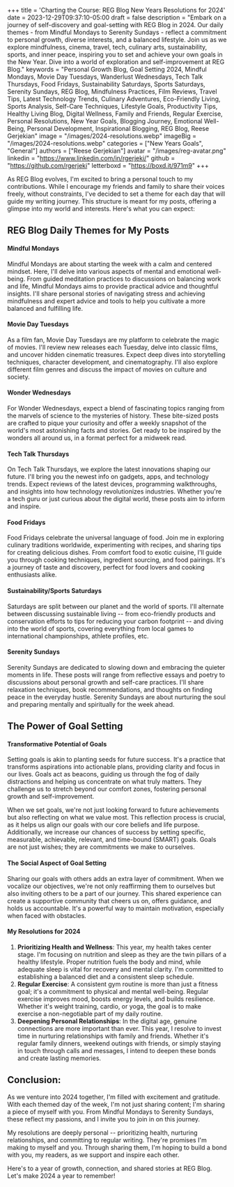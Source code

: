 +++
title = 'Charting the Course: REG Blog New Years Resolutions for 2024'
date = 2023-12-29T09:37:10-05:00
draft = false
description = "Embark on a journey of self-discovery and goal-setting with REG Blog in 2024. Our daily themes - from Mindful Mondays to Serenity Sundays - reflect a commitment to personal growth, diverse interests, and a balanced lifestyle. Join us as we explore mindfulness, cinema, travel, tech, culinary arts, sustainability, sports, and inner peace, inspiring you to set and achieve your own goals in the New Year. Dive into a world of exploration and self-improvement at REG Blog."
keywords = "Personal Growth Blog, Goal Setting 2024, Mindful Mondays, Movie Day Tuesdays, Wanderlust Wednesdays, Tech Talk Thursdays, Food Fridays, Sustainability Saturdays, Sports Saturdays, Serenity Sundays, REG Blog, Mindfulness Practices, Film Reviews, Travel Tips, Latest Technology Trends, Culinary Adventures, Eco-Friendly Living, Sports Analysis, Self-Care Techniques, Lifestyle Goals, Productivity Tips, Healthy Living Blog, Digital Wellness, Family and Friends, Regular Exercise, Personal Resolutions, New Year Goals, Blogging Journey, Emotional Well-Being, Personal Development, Inspirational Blogging, REG Blog, Reese Gerjekian"
image = "/images/2024-resolutions.webp"
imageBig = "/images/2024-resolutions.webp"
categories = ["New Years Goals", "General"]
authors = ["Reese Gerjekian"]
avatar = "/images/reg-avatar.png"
linkedin = "https://www.linkedin.com/in/rgerjeki/"
github = "https://github.com/rgerjeki"
letterboxd = "https://boxd.it/971m9"
+++

As REG Blog evolves, I'm excited to bring a personal touch to my contributions. While I encourage my friends and family to share their voices freely, without constraints, I've decided to set a theme for each day that will guide my writing journey. This structure is meant for my posts, offering a glimpse into my world and interests. Here's what you can expect:

REG Blog Daily Themes for My Posts
----------------------------------

#### Mindful Mondays

Mindful Mondays are about starting the week with a calm and centered mindset. Here, I'll delve into various aspects of mental and emotional well-being. From guided meditation practices to discussions on balancing work and life, Mindful Mondays aims to provide practical advice and thoughtful insights. I'll share personal stories of navigating stress and achieving mindfulness and expert advice and tools to help you cultivate a more balanced and fulfilling life.

#### Movie Day Tuesdays

As a film fan, Movie Day Tuesdays are my platform to celebrate the magic of movies. I'll review new releases each Tuesday, delve into classic films, and uncover hidden cinematic treasures. Expect deep dives into storytelling techniques, character development, and cinematography. I'll also explore different film genres and discuss the impact of movies on culture and society.

#### Wonder Wednesdays

For Wonder Wednesdays, expect a blend of fascinating topics ranging from the marvels of science to the mysteries of history. These bite-sized posts are crafted to pique your curiosity and offer a weekly snapshot of the world's most astonishing facts and stories. Get ready to be inspired by the wonders all around us, in a format perfect for a midweek read.

#### Tech Talk Thursdays

On Tech Talk Thursdays, we explore the latest innovations shaping our future. I'll bring you the newest info on gadgets, apps, and technology trends. Expect reviews of the latest devices, programming walkthroughs, and insights into how technology revolutionizes industries. Whether you're a tech guru or just curious about the digital world, these posts aim to inform and inspire.

#### Food Fridays

Food Fridays celebrate the universal language of food. Join me in exploring culinary traditions worldwide, experimenting with recipes, and sharing tips for creating delicious dishes. From comfort food to exotic cuisine, I'll guide you through cooking techniques, ingredient sourcing, and food pairings. It's a journey of taste and discovery, perfect for food lovers and cooking enthusiasts alike.

#### Sustainability/Sports Saturdays

Saturdays are split between our planet and the world of sports. I'll alternate between discussing sustainable living -- from eco-friendly products and conservation efforts to tips for reducing your carbon footprint -- and diving into the world of sports, covering everything from local games to international championships, athlete profiles, etc.

#### Serenity Sundays

Serenity Sundays are dedicated to slowing down and embracing the quieter moments in life. These posts will range from reflective essays and poetry to discussions about personal growth and self-care practices. I'll share relaxation techniques, book recommendations, and thoughts on finding peace in the everyday hustle. Serenity Sundays are about nurturing the soul and preparing mentally and spiritually for the week ahead.

The Power of Goal Setting
-------------------------

#### Transformative Potential of Goals

Setting goals is akin to planting seeds for future success. It's a practice that transforms aspirations into actionable plans, providing clarity and focus in our lives. Goals act as beacons, guiding us through the fog of daily distractions and helping us concentrate on what truly matters. They challenge us to stretch beyond our comfort zones, fostering personal growth and self-improvement.

When we set goals, we're not just looking forward to future achievements but also reflecting on what we value most. This reflection process is crucial, as it helps us align our goals with our core beliefs and life purpose. Additionally, we increase our chances of success by setting specific, measurable, achievable, relevant, and time-bound (SMART) goals. Goals are not just wishes; they are commitments we make to ourselves.

#### The Social Aspect of Goal Setting

Sharing our goals with others adds an extra layer of commitment. When we vocalize our objectives, we're not only reaffirming them to ourselves but also inviting others to be a part of our journey. This shared experience can create a supportive community that cheers us on, offers guidance, and holds us accountable. It's a powerful way to maintain motivation, especially when faced with obstacles.

#### My Resolutions for 2024

1.  **Prioritizing Health and Wellness**: This year, my health takes center stage. I'm focusing on nutrition and sleep as they are the twin pillars of a healthy lifestyle. Proper nutrition fuels the body and mind, while adequate sleep is vital for recovery and mental clarity. I'm committed to establishing a balanced diet and a consistent sleep schedule.
2.  **Regular Exercise**: A consistent gym routine is more than just a fitness goal; it's a commitment to physical and mental well-being. Regular exercise improves mood, boosts energy levels, and builds resilience. Whether it's weight training, cardio, or yoga, the goal is to make exercise a non-negotiable part of my daily routine.
3.  **Deepening Personal Relationships**: In the digital age, genuine connections are more important than ever. This year, I resolve to invest time in nurturing relationships with family and friends. Whether it's regular family dinners, weekend outings with friends, or simply staying in touch through calls and messages, I intend to deepen these bonds and create lasting memories.

Conclusion:
-----------

As we venture into 2024 together, I'm filled with excitement and gratitude. With each themed day of the week, I'm not just sharing content; I'm sharing a piece of myself with you. From Mindful Mondays to Serenity Sundays, these reflect my passions, and I invite you to join in on this journey.

My resolutions are deeply personal -- prioritizing health, nurturing relationships, and committing to regular writing. They're promises I'm making to myself and you. Through sharing them, I'm hoping to build a bond with you, my readers, as we support and inspire each other.

Here's to a year of growth, connection, and shared stories at REG Blog. Let's make 2024 a year to remember!
